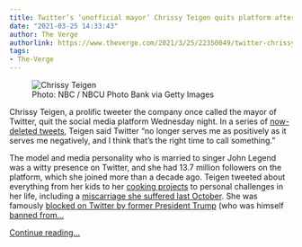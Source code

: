 ```yaml
---
title: Twitter’s ‘unofficial mayor’ Chrissy Teigen quits platform after years of harassment
date: "2021-03-25 14:33:43"
author: The Verge
authorlink: https://www.theverge.com/2021/3/25/22350049/twitter-chrissy-teigen-quits-abuse-harassment
tags:
- The-Verge
---
```

<figure>
      <img alt="Chrissy Teigen" src="https://cdn.vox-cdn.com/thumbor/H3o7C64JjinL2mrLpgtsXwy-0yA=/234x0:2766x1688/1310x873/cdn.vox-cdn.com/uploads/chorus_image/image/69024194/1231632327.0.jpg" />
        <figcaption>Photo: NBC / NBCU Photo Bank via Getty Images</figcaption>
    </figure>

  <p id="hgqRM5">Chrissy Teigen, a prolific tweeter the company once called the mayor of Twitter, quit the social media platform Wednesday night. In a series of <a href="https://web.archive.org/web/20210325015153/https://twitter.com/chrissyteigen/status/1374898752545169409">now-deleted tweets</a>, Teigen said Twitter “no longer serves me as positively as it serves me negatively, and I think that’s the right time to call something.” </p>
<p id="96AZxT">The model and media personality who is married to singer John Legend was a witty presence on Twitter, and she had 13.7 million followers on the platform, which she joined more than a decade ago. Teigen tweeted about everything from her kids to her <a href="https://twitter.com/cravings">cooking projects</a> to personal challenges in her life, including a <a href="https://chrissyteigen.medium.com/hi-2e45e6faf764">miscarriage she suffered last October</a>. She was famously <a href="https://www.refinery29.com/en-us/2017/07/165013/chrissy-teigen-donald-trump-twitter-fight">blocked on Twitter by former President Trump</a> (who was himself <a href="https://www.theverge.com/2021/1/8/22218753/twitter-bans-trump-permanently-realdonaldtrump">banned from...</a></p>
  <p>
    <a href="https://www.theverge.com/2021/3/25/22350049/twitter-chrissy-teigen-quits-abuse-harassment">Continue reading&hellip;</a>
  </p>